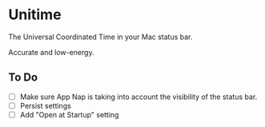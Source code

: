# Unitime

The Universal Coordinated Time in your Mac status bar.

Accurate and low-energy.

## To Do

- [ ] Make sure App Nap is taking into account the visibility of the status bar.
- [ ] Persist settings
- [ ] Add "Open at Startup" setting
